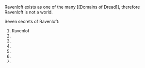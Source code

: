 Ravenloft exists as one of the many [[Domains of Dread]], therefore Ravenloft is not a world.

Seven secrets of Ravenloft:

1. Ravenlof
2.
3.
4.
5.
6.
7.